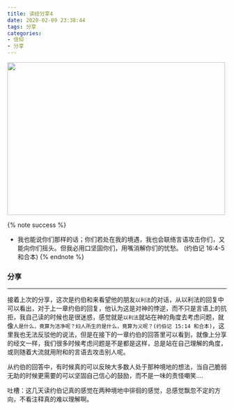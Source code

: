 ```yaml
---
title: 读经分享4
date: 2020-02-09 23:38:44
tags: 分享
categories:
- 信仰
- 分享
---
```


<img src="https://hexo-1257711631.cos.ap-nanjing.myqcloud.com/IMG_0015.JPG" width=500 height=350>

{% note success %}

* 我也能说你们那样的话；你们若处在我的境遇，我也会联络言语攻击你们，又能向你们摇头。但我必用口坚固你们，用嘴消解你们的忧愁。
                                    (约伯记 16:4-5 和合本)
{% endnote %}

### 分享
***
接着上次的分享，这次是约伯和来看望他的朋友`以利法`的对话，从以利法的回复中可以看出，对于上一章约伯的回复，他认为这是对神的悖逆，而不只是言语上的抗拒，我自己读的时候也是很迷惑，感觉就是`以利法`就站在神的角度去考虑问题，就像`人是什么，竟算为洁净呢？妇人所生的是什么，竟算为义呢？(约伯记 15:14 和合本)`，这里我也无法反驳他的说法，但是在接下的一章约伯的回答里可以看到，就像上分享的经文一样，我们很多时候考虑问题是不是都是这样，总是站在自己理解的角度，或则随着大流就用附和的言语去攻击别人呢。

从约伯的回答中，有时候真的可以反映大多数人处于那种境地的想法，当自己脆弱无助的时候更需要的可以坚固自己信心的鼓励，而不是一味的责怪嘲笑....

吐槽：这几天读约伯记真的感觉在两种境地中徘徊的感觉，总感觉飘忽不定的方向，不看注释真的难以理解啊。

